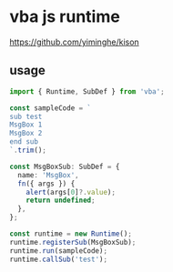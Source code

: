 # vba js runtime

https://github.com/yiminghe/kison

## usage

```typescript
import { Runtime, SubDef } from 'vba';

const sampleCode = `
sub test
MsgBox 1
MsgBox 2
end sub
`.trim();

const MsgBoxSub: SubDef = {
  name: 'MsgBox',
  fn({ args }) {
    alert(args[0]?.value);
    return undefined;
  },
};

const runtime = new Runtime();
runtime.registerSub(MsgBoxSub);
runtime.run(sampleCode);
runtime.callSub('test');
```

